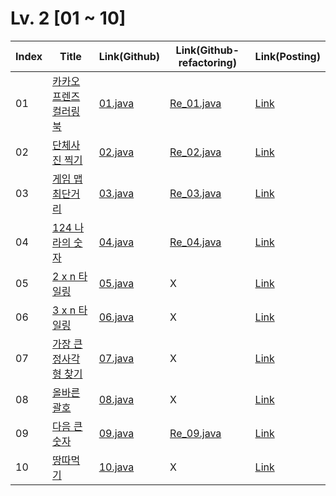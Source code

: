 # Lv. 2 \[01 ~ 10]

| Index | Title | Link(Github) | Link(Github-refactoring) | Link(Posting) |
|----|----|----|----|----|
| 01 | [카카오프렌즈 컬러링북](https://school.programmers.co.kr/learn/courses/30/lessons/1829) | [01.java](https://github.com/2384320/Programmers-Algorithm/blob/main/Lv.2/01~10/01.java) | [Re_01.java](https://github.com/2384320/Programmers-Algorithm/blob/main/Lv.2/01~10/Re_01.java) | [Link](https://swift-badge-161.notion.site/Lv-2-001-ed39f23385754aad918869351b4f219d) |
| 02 | [단체사진 찍기](https://school.programmers.co.kr/learn/courses/30/lessons/1835) | [02.java](https://github.com/2384320/Programmers-Algorithm/blob/main/Lv.2/01~10/02.java) | [Re_02.java](https://github.com/2384320/Programmers-Algorithm/blob/main/Lv.2/01~10/Re_02.java) | [Link](https://swift-badge-161.notion.site/Lv-2-002-bb03fb02a26e4543a2c0467f6ab52b83) |
| 03 | [게임 맵 최단거리](https://school.programmers.co.kr/learn/courses/30/lessons/1844) | [03.java](https://github.com/2384320/Programmers-Algorithm/blob/main/Lv.2/01~10/03.java) | [Re_03.java](https://github.com/2384320/Programmers-Algorithm/blob/main/Lv.2/01~10/Re_03.java) | [Link](https://swift-badge-161.notion.site/Lv-2-003-eb19c40cbb5b4c3db9b929ca09ba57f6) |
| 04 | [124 나라의 숫자](https://school.programmers.co.kr/learn/courses/30/lessons/12899) | [04.java](https://github.com/2384320/Programmers-Algorithm/blob/main/Lv.2/01~10/04.java) | [Re_04.java](https://github.com/2384320/Programmers-Algorithm/blob/main/Lv.2/01~10/Re_04.java) | [Link](https://swift-badge-161.notion.site/Lv-2-004-124-d95be11b2b154606aa0a2791b2f5f6dc) |
| 05 | [2 x n 타일링](https://school.programmers.co.kr/learn/courses/30/lessons/12900) | [05.java](https://github.com/2384320/Programmers-Algorithm/blob/main/Lv.2/01~10/05.java) | X | [Link](https://swift-badge-161.notion.site/Lv-2-005-2-x-n-a65514c4eb0d41e0abf8eff849b2caac) |
| 06 | [3 x n 타일링](https://school.programmers.co.kr/learn/courses/30/lessons/12902) | [06.java](https://github.com/2384320/Programmers-Algorithm/blob/main/Lv.2/01~10/06.java) | X | [Link](https://swift-badge-161.notion.site/Lv-2-006-3-x-n-24239a9540cb40b2827b2b93e18164c0) |
| 07 | [가장 큰 정사각형 찾기](https://school.programmers.co.kr/learn/courses/30/lessons/12905) | [07.java](https://github.com/2384320/Programmers-Algorithm/blob/main/Lv.2/01~10/07.java) | X | [Link](https://swift-badge-161.notion.site/Lv-2-007-c051dd499608455c9c23272fadcfd4ed) |
| 08 | [올바른 괄호](https://school.programmers.co.kr/learn/courses/30/lessons/12909) | [08.java](https://github.com/2384320/Programmers-Algorithm/blob/main/Lv.2/01~10/08.java) | X | [Link](https://swift-badge-161.notion.site/Lv-2-008-4871fc28f0554bcd819df03c9c3cf3e5) |
| 09 | [다음 큰 숫자](https://school.programmers.co.kr/learn/courses/30/lessons/12911) | [09.java](https://github.com/2384320/Programmers-Algorithm/blob/main/Lv.2/01~10/09.java) | [Re_09.java](https://github.com/2384320/Programmers-Algorithm/blob/main/Lv.2/01~10/Re_09.java) | [Link](https://swift-badge-161.notion.site/Lv-2-009-cb923da618834c4ca719b8ff6dfdde21) |
| 10 | [땅따먹기](https://school.programmers.co.kr/learn/courses/30/lessons/12913) | [10.java](https://github.com/2384320/Programmers-Algorithm/blob/main/Lv.2/01~10/10.java) | X | [Link](https://swift-badge-161.notion.site/Lv-2-010-341b90e33509461d84034557c56e75e5) |